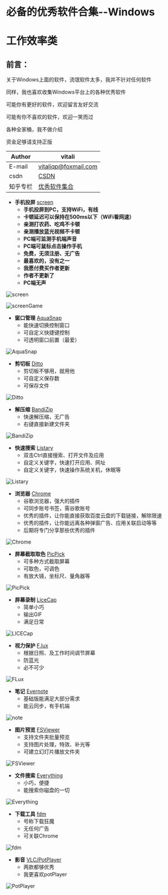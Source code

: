 # 必备的优秀软件合集--Windows

# 工作效率类

## 前言：


关于Windows上面的软件，流氓软件太多，我并不针对任何软件

同样，我也喜欢收集Windows平台上的各种优秀软件

可能你有更好的软件，欢迎留言友好交流

可能有你不喜欢的软件，欢迎一笑而过

各种全家桶，我不做介绍

资金足够请支持正版


|Author|vitali|
|---|---
|E-mail|vitaliqp@foxmail.com
|csdn|[CSDN](https://blog.csdn.net/baidu_35154065/article/details/81213468)
|知乎专栏|[优秀软件集合](https://zhuanlan.zhihu.com/vitali-software)

* **手机投屏**		[screen][1]
	*	**手机投屏到PC，支持WiFi，有线**
	* 	**卡顿延迟可以保持在500ms以下（WiFi看网速）**
	*  	**亲测打农药、吃鸡不卡顿**
	*  	**亲测播放蓝光视频不卡顿**
	*  	**PC端可监测手机端声音**
	*  	**PC端可鼠标点击操作手机**
	*  	**免费，无须注册、无广告**
	*  	**最喜欢的，没有之一** 
	*  	**我愿付费买作者更新**
	*  	**作者不更新了**
	*  	**PC端无声**
	
![screen](https://github.com/JustVita/Excellent-software/raw/master/Windows/GIF/Effectiveness/screen.gif)

![screenGame](https://github.com/JustVita/Excellent-software/raw/master/Windows/GIF/Effectiveness/screenGame.gif)
	
* **窗口管理**		[AquaSnap][2]
	*	能快速切换控制窗口
	* 	可自定义快捷键控制
	*	可透明窗口前置（最爱）    

![AquaSnap](https://github.com/JustVita/Excellent-software/raw/master/Windows/GIF/Effectiveness/AquaSnap.gif)

* **剪切板**		[Ditto][3]
	*	剪切板不够用，就用他
	* 	可自定义保存数 
	*  	可保存文件   

![Ditto](https://github.com/JustVita/Excellent-software/raw/master/Windows/GIF/Effectiveness/Ditto.gif)

* **解压缩**		[BandiZip][4]
	*	快速解压缩，无广告
	* 	右键直接新建文件夹   

![BandiZip](https://github.com/JustVita/Excellent-software/raw/master/Windows/GIF/Effectiveness/BandiZip.gif)

* **快速搜索**		[Listary][5]		
	*	双击Ctrl直接搜索、打开文件及应用
	* 	自定义关键字，快速打开应用、网址
	*	自定义关键字，快速操作系统关机，休眠等   

![Listary](https://github.com/JustVita/Excellent-software/raw/master/Windows/GIF/Effectiveness/Listary.gif)	

* **浏览器**		[Chrome][6]
	*	谷歌浏览器，强大的插件
	* 	可同步账号书签，需谷歌账号
	*  	优秀的插件，让你能直接获取百度云盘的下载链接，解除限速
	*  	优秀的插件，让你能远离各种弹窗广告、应用关联启动等等
	*  	后期将专门分享那些优秀的插件   

![Chrome](https://github.com/JustVita/Excellent-software/raw/master/Windows/GIF/Effectiveness/Chrome.gif)	

* **屏幕截取取色**		[PicPick][7]
	*	可多种方式截取屏幕
	* 	可取色，可调色
	* 	有放大镜，坐标尺、量角器等    

![PicPick](https://github.com/JustVita/Excellent-software/raw/master/Windows/GIF/Effectiveness/PicPick.gif)
	

* **屏幕录制**		[LiceCap][8]
	* 	简单小巧
	* 	输出GIF
	*  满足日常    

![LICECap](https://github.com/JustVita/Excellent-software/raw/master/Windows/GIF/Effectiveness/LICECap.gif)	

* **视力保护**		[F.lux][9]
	*	根据日照、及工作时间调节屏幕
	* 	防蓝光
	*  必不可少   

![FLux](https://github.com/JustVita/Excellent-software/raw/master/Windows/GIF/Effectiveness/FLux.gif)	

* **笔记**		[Evernote][10]
	* 	基础版能满足大部分需求
	* 	能云同步，有手机端   

![note](https://github.com/JustVita/Excellent-software/raw/master/Windows/GIF/Effectiveness/note.gif)	

* **图片预览**		[FSViewer][11]  
	*	支持文件夹批量预览
	* 	支持图片处理，特效、补光等
	*  	可建立幻灯片播放文件夹   

![FSViewer](https://github.com/JustVita/Excellent-software/raw/master/Windows/GIF/Effectiveness/FsViewer.gif)	

* **文件搜索**		[Everything][12]
	*	小巧，便捷
	* 	能搜索你磁盘的一切    

![Everything](https://github.com/JustVita/Excellent-software/raw/master/Windows/GIF/Effectiveness/everything.gif)	

* **下载工具**		[fdm][13]
	* 	号称下载狂魔
	*  	无任何广告
	*  	可关联Chrome   

![fdm](https://github.com/JustVita/Excellent-software/raw/master/Windows/GIF/Effectiveness/fdm.gif)	

* **影音**		[VLC/PotPlayer][14]	   
	*	两款都够优秀
	* 	我更喜欢potPlayer   

![PotPlayer](https://github.com/JustVita/Excellent-software/raw/master/Windows/GIF/Effectiveness/potPlayer.gif)	

[1]:https://github.com/JustVita/Excellent-software/tree/master/Windows/Effectiveness/MobileScreen
[2]:https://github.com/JustVita/Excellent-software/tree/master/Windows/Effectiveness/SplitScreen
[3]:https://github.com/JustVita/Excellent-software/tree/master/Windows/Effectiveness/Paste
[4]:https://github.com/JustVita/Excellent-software/tree/master/Windows/Effectiveness/Zip
[5]:https://github.com/JustVita/Excellent-software/tree/master/Windows/Effectiveness/QuicklySearch
[6]:https://github.com/JustVita/Excellent-software/tree/master/Windows/Effectiveness/Browser
[7]:https://github.com/JustVita/Excellent-software/tree/master/Windows/Effectiveness/Picking
[8]:https://github.com/JustVita/Excellent-software/tree/master/Windows/Effectiveness/Recording
[9]:https://github.com/JustVita/Excellent-software/tree/master/Windows/Effectiveness/Eyes
[10]:https://github.com/JustVita/Excellent-software/tree/master/Windows/Effectiveness/Note
[11]:https://github.com/JustVita/Excellent-software/tree/master/Windows/Effectiveness/PicturePreview
[12]:https://github.com/JustVita/Excellent-software/tree/master/Windows/Effectiveness/FileSearching
[13]:https://github.com/JustVita/Excellent-software/tree/master/Windows/Effectiveness/Download
[14]:https://github.com/JustVita/Excellent-software/tree/master/Windows/Effectiveness/Audio
[15]:https://github.com/JustVita/Excellent-software
